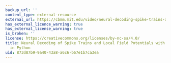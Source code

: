 ```yaml
---
backup_url: ''
content_type: external-resource
external_url: https://cbmm.mit.edu/video/neural-decoding-spike-trains-and-local-field-potentials-machine-learning-python
has_external_licence_warning: true
has_external_license_warning: true
is_broken: ''
license: https://creativecommons.org/licenses/by-nc-sa/4.0/
title: Neural Decoding of Spike Trains and Local Field Potentials with Machine Learning
  in Python
uid: 873d87b9-9a40-43a8-a6c6-b67e1b7ca3ea
---
```

